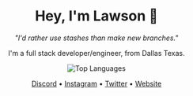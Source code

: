 <h1 align="center">Hey, I'm Lawson 👋</h1>
<p align="center"><em>"I'd rather use stashes than make new branches."</em></p>
<p align="center">I'm a full stack developer/engineer, from Dallas Texas.</p>



<p align="center">
  <img src="https://github-readme-stats.vercel.app/api/top-langs/?username=oyuh&layout=compact&theme=tokyonight" alt="Top Languages" />
</p>



<p align="center">
  <a href="https://discord.com/users/527167786200465418" target="_blank">Discord</a> • 
  <a href="https://instagram.com/lawsonwtf" target="_blank">Instagram</a> • 
  <a href="https://twitter.com/sumboutlaw" target="_blank">Twitter</a> • 
  <a href="https://lawsonhart.me" target="_blank">Website</a>
</p>

